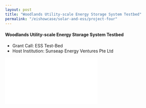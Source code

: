```yaml
---
layout: post
title: "Woodlands Utility-scale Energy Storage System Testbed"
permalink: "/eishowcase/solar-and-ess/project-four"
---
```

#### Woodlands Utility-scale Energy Storage System Testbed
* Grant Call: ESS Test-Bed
* Host Institution: Sunseap Energy Ventures Pte Ltd

<div class="showcase-embed-container">
	<embed type="application/pdf" src="/images/showcase/solar_ess_04.pdf#view=FitH">
</div>